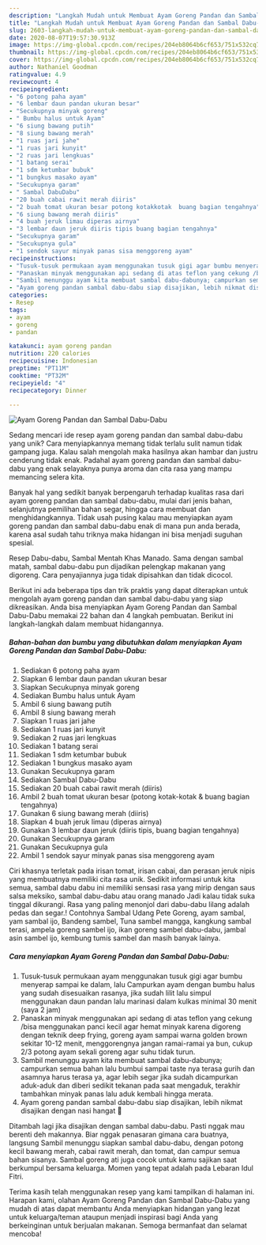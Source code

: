 ```yaml
---
description: "Langkah Mudah untuk Membuat Ayam Goreng Pandan dan Sambal Dabu-Dabu yang Enak Banget"
title: "Langkah Mudah untuk Membuat Ayam Goreng Pandan dan Sambal Dabu-Dabu yang Enak Banget"
slug: 2603-langkah-mudah-untuk-membuat-ayam-goreng-pandan-dan-sambal-dabu-dabu-yang-enak-banget
date: 2020-08-07T19:57:30.913Z
image: https://img-global.cpcdn.com/recipes/204eb8064b6cf653/751x532cq70/ayam-goreng-pandan-dan-sambal-dabu-dabu-foto-resep-utama.jpg
thumbnail: https://img-global.cpcdn.com/recipes/204eb8064b6cf653/751x532cq70/ayam-goreng-pandan-dan-sambal-dabu-dabu-foto-resep-utama.jpg
cover: https://img-global.cpcdn.com/recipes/204eb8064b6cf653/751x532cq70/ayam-goreng-pandan-dan-sambal-dabu-dabu-foto-resep-utama.jpg
author: Nathaniel Goodman
ratingvalue: 4.9
reviewcount: 4
recipeingredient:
- "6 potong paha ayam"
- "6 lembar daun pandan ukuran besar"
- "Secukupnya minyak goreng"
- " Bumbu halus untuk Ayam"
- "6 siung bawang putih"
- "8 siung bawang merah"
- "1 ruas jari jahe"
- "1 ruas jari kunyit"
- "2 ruas jari lengkuas"
- "1 batang serai"
- "1 sdm ketumbar bubuk"
- "1 bungkus masako ayam"
- "Secukupnya garam"
- " Sambal DabuDabu"
- "20 buah cabai rawit merah diiris"
- "2 buah tomat ukuran besar potong kotakkotak  buang bagian tengahnya"
- "6 siung bawang merah diiris"
- "4 buah jeruk limau diperas airnya"
- "3 lembar daun jeruk diiris tipis buang bagian tengahnya"
- "Secukupnya garam"
- "Secukupnya gula"
- "1 sendok sayur minyak panas sisa menggoreng ayam"
recipeinstructions:
- "Tusuk-tusuk permukaan ayam menggunakan tusuk gigi agar bumbu menyerap sampai ke dalam, lalu Campurkan ayam dengan bumbu halus yang sudah disesuaikan rasanya, jika sudah lilit lalu simpul menggunakan daun pandan lalu marinasi dalam kulkas minimal 30 menit (saya 2 jam)"
- "Panaskan minyak menggunakan api sedang di atas teflon yang cekung /bisa menggunakan panci kecil agar hemat minyak karena digoreng dengan teknik deep frying, goreng ayam sampai warna golden brown sekitar 10-12 menit, menggorengnya jangan ramai-ramai ya bun, cukup 2/3 potong ayam sekali goreng agar suhu tidak turun."
- "Sambil menunggu ayam kita membuat sambal dabu-dabunya; campurkan semua bahan lalu bumbui sampai taste nya terasa gurih dan asamnya harus terasa ya, agar lebih segar jika sudah dicampurkan aduk-aduk dan diberi sedikit tekanan pada saat mengaduk, terakhir tambahkan minyak panas lalu aduk kembali hingga merata."
- "Ayam goreng pandan sambal dabu-dabu siap disajikan, lebih nikmat disajikan dengan nasi hangat 🤗"
categories:
- Resep
tags:
- ayam
- goreng
- pandan

katakunci: ayam goreng pandan 
nutrition: 220 calories
recipecuisine: Indonesian
preptime: "PT11M"
cooktime: "PT32M"
recipeyield: "4"
recipecategory: Dinner

---
```



![Ayam Goreng Pandan dan Sambal Dabu-Dabu](https://img-global.cpcdn.com/recipes/204eb8064b6cf653/751x532cq70/ayam-goreng-pandan-dan-sambal-dabu-dabu-foto-resep-utama.jpg)

Sedang mencari ide resep ayam goreng pandan dan sambal dabu-dabu yang unik? Cara menyiapkannya memang tidak terlalu sulit namun tidak gampang juga. Kalau salah mengolah maka hasilnya akan hambar dan justru cenderung tidak enak. Padahal ayam goreng pandan dan sambal dabu-dabu yang enak selayaknya punya aroma dan cita rasa yang mampu memancing selera kita.

Banyak hal yang sedikit banyak berpengaruh terhadap kualitas rasa dari ayam goreng pandan dan sambal dabu-dabu, mulai dari jenis bahan, selanjutnya pemilihan bahan segar, hingga cara membuat dan menghidangkannya. Tidak usah pusing kalau mau menyiapkan ayam goreng pandan dan sambal dabu-dabu enak di mana pun anda berada, karena asal sudah tahu triknya maka hidangan ini bisa menjadi suguhan spesial.

Resep Dabu-dabu, Sambal Mentah Khas Manado. Sama dengan sambal matah, sambal dabu-dabu pun dijadikan pelengkap makanan yang digoreng. Cara penyajiannya juga tidak dipisahkan dan tidak dicocol.


Berikut ini ada beberapa tips dan trik praktis yang dapat diterapkan untuk mengolah ayam goreng pandan dan sambal dabu-dabu yang siap dikreasikan. Anda bisa menyiapkan Ayam Goreng Pandan dan Sambal Dabu-Dabu memakai 22 bahan dan 4 langkah pembuatan. Berikut ini langkah-langkah dalam membuat hidangannya.

<!--inarticleads1-->

##### Bahan-bahan dan bumbu yang dibutuhkan dalam menyiapkan Ayam Goreng Pandan dan Sambal Dabu-Dabu:

1. Sediakan 6 potong paha ayam
1. Siapkan 6 lembar daun pandan ukuran besar
1. Siapkan Secukupnya minyak goreng
1. Sediakan  Bumbu halus untuk Ayam
1. Ambil 6 siung bawang putih
1. Ambil 8 siung bawang merah
1. Siapkan 1 ruas jari jahe
1. Sediakan 1 ruas jari kunyit
1. Sediakan 2 ruas jari lengkuas
1. Sediakan 1 batang serai
1. Sediakan 1 sdm ketumbar bubuk
1. Sediakan 1 bungkus masako ayam
1. Gunakan Secukupnya garam
1. Sediakan  Sambal Dabu-Dabu
1. Sediakan 20 buah cabai rawit merah (diiris)
1. Ambil 2 buah tomat ukuran besar (potong kotak-kotak &amp; buang bagian tengahnya)
1. Gunakan 6 siung bawang merah (diiris)
1. Siapkan 4 buah jeruk limau (diperas airnya)
1. Gunakan 3 lembar daun jeruk (diiris tipis, buang bagian tengahnya)
1. Gunakan Secukupnya garam
1. Gunakan Secukupnya gula
1. Ambil 1 sendok sayur minyak panas sisa menggoreng ayam


Ciri khasnya terletak pada irisan tomat, irisan cabai, dan perasan jeruk nipis yang membuatnya memiliki cita rasa unik. Sedikit informasi untuk kita semua, sambal dabu dabu ini memiliki sensasi rasa yang mirip dengan saus salsa meksiko, sambal dabu-dabu atau orang manado Jadi kalau tidak suka tinggal dikurangi. Rasa yang paling menonjol dari dabu-dabu lilang adalah pedas dan segar.! Contohnya Sambal Udang Pete Goreng, ayam sambal, yam sambal ijo, Bandeng sambel, Tuna sambel mangga, kangkung sambal terasi, ampela goreng sambel ijo, ikan goreng sambel dabu-dabu, jambal asin sambel ijo, kembung tumis sambel dan masih banyak lainya. 

<!--inarticleads2-->

##### Cara menyiapkan Ayam Goreng Pandan dan Sambal Dabu-Dabu:

1. Tusuk-tusuk permukaan ayam menggunakan tusuk gigi agar bumbu menyerap sampai ke dalam, lalu Campurkan ayam dengan bumbu halus yang sudah disesuaikan rasanya, jika sudah lilit lalu simpul menggunakan daun pandan lalu marinasi dalam kulkas minimal 30 menit (saya 2 jam)
1. Panaskan minyak menggunakan api sedang di atas teflon yang cekung /bisa menggunakan panci kecil agar hemat minyak karena digoreng dengan teknik deep frying, goreng ayam sampai warna golden brown sekitar 10-12 menit, menggorengnya jangan ramai-ramai ya bun, cukup 2/3 potong ayam sekali goreng agar suhu tidak turun.
1. Sambil menunggu ayam kita membuat sambal dabu-dabunya; campurkan semua bahan lalu bumbui sampai taste nya terasa gurih dan asamnya harus terasa ya, agar lebih segar jika sudah dicampurkan aduk-aduk dan diberi sedikit tekanan pada saat mengaduk, terakhir tambahkan minyak panas lalu aduk kembali hingga merata.
1. Ayam goreng pandan sambal dabu-dabu siap disajikan, lebih nikmat disajikan dengan nasi hangat 🤗


Ditambah lagi jika disajikan dengan sambal dabu-dabu. Pasti nggak mau berenti deh makannya. Biar nggak penasaran gimana cara buatnya, langsung Sambil menunggu siapkan sambal dabu-dabu, dengan potong kecil bawang merah, cabai rawit merah, dan tomat, dan campur semua bahan sisanya. Sambal goreng ati juga cocok untuk kamu sajikan saat berkumpul bersama keluarga. Momen yang tepat adalah pada Lebaran Idul Fitri. 

Terima kasih telah menggunakan resep yang kami tampilkan di halaman ini. Harapan kami, olahan Ayam Goreng Pandan dan Sambal Dabu-Dabu yang mudah di atas dapat membantu Anda menyiapkan hidangan yang lezat untuk keluarga/teman ataupun menjadi inspirasi bagi Anda yang berkeinginan untuk berjualan makanan. Semoga bermanfaat dan selamat mencoba!

